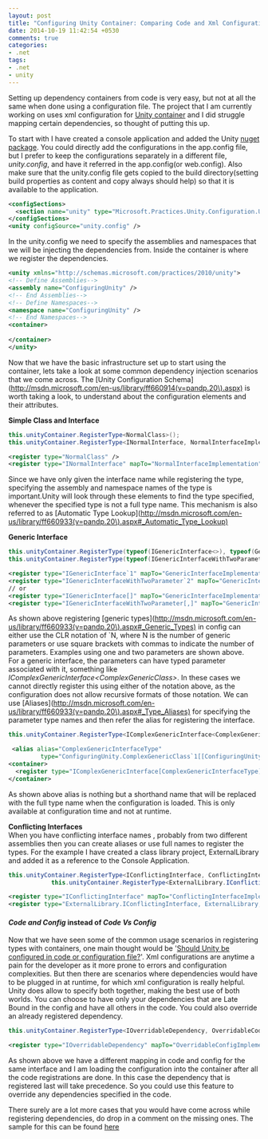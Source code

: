 ```yaml
---
layout: post
title: "Configuring Unity Container: Comparing Code and Xml Configuration Side by Side"
date: 2014-10-19 11:42:54 +0530
comments: true
categories: 
- .net
tags:
- .net
- unity
---
```

Setting up dependency containers from code is very easy, but not at all the same when done using a configuration file. The project that I am currently working on uses xml configuration for [Unity container](https://unity.codeplex.com/) and I did struggle mapping certain dependencies, so thought of putting this up.

To start with I have created a console application and added the Unity [nuget package](https://www.nuget.org/packages/Unity/). You could directly add the configurations in the app.config file, but I prefer to keep the configurations separately in a different file, *unity.config*, and have it referred in the app.config(or web.config). Also make sure that the unity.config file gets copied to the build directory(setting build properties as content and copy always should help) so that it is available to the application.

``` xml app.config
<configSections>
  <section name="unity" type="Microsoft.Practices.Unity.Configuration.UnityConfigurationSection, Microsoft.Practices.Unity.Configuration"/>
</configSections>
<unity configSource="unity.config" />
```
In the unity.config we need to specify the assemblies and namespaces that we will be injecting the dependencies from. Inside the container is where we register the dependencies.

``` xml unity.config
<unity xmlns="http://schemas.microsoft.com/practices/2010/unity">
<!-- Define Assemblies-->
<assembly name="ConfiguringUnity" />
<!-- End Assemblies-->
<!-- Define Namespaces-->
<namespace name="ConfiguringUnity" />
<!-- End Namespaces-->
<container>
  
</container>
</unity>
```

Now that we have the basic infrastructure set up to start using the container, lets take a look at some common dependency injection scenarios that we come across. The [Unity Configuration Schema](http://msdn.microsoft.com/en-us/library/ff660914(v=pandp.20\).aspx) is worth  taking a look, to understand about the configuration elements and their attributes.

**Simple Class and Interface**  
``` csharp C#
this.unityContainer.RegisterType<NormalClass>();
this.unityContainer.RegisterType<INormalInterface, NormalInterfaceImplementation>();
``` 
``` xml unity.config
<register type="NormalClass" />
<register type="INormalInterface" mapTo="NormalInterfaceImplementation" />
``` 
Since we have only given the interface name while registering the type, specifying the assembly and namespace names of the type is important.Unity will look through these elements to find the type specified, whenever the specified type is not a full type name. This mechanism is also referred to as [Automatic Type Lookup](http://msdn.microsoft.com/en-us/library/ff660933(v=pandp.20\).aspx#_Automatic_Type_Lookup)

**Generic Interface**
``` csharp C#
this.unityContainer.RegisterType(typeof(IGenericInterface<>), typeof(GenericInterfaceImplementation<>));
this.unityContainer.RegisterType(typeof(IGenericInterfaceWithTwoParameter<,>), typeof(GenericInterfaceWithTwoParametersImplementation<,>));
```
``` xml unity.config
<register type="IGenericInterface`1" mapTo="GenericInterfaceImplementation`1" />
<register type="IGenericInterfaceWithTwoParameter`2" mapTo="GenericInterfaceWithTwoParametersImplementation`2" />
// or
<register type="IGenericInterface[]" mapTo="GenericInterfaceImplementation[]" />
<register type="IGenericInterfaceWithTwoParameter[,]" mapTo="GenericInterfaceWithTwoParametersImplementation[,]" />
```
As shown above registering [generic types](http://msdn.microsoft.com/en-us/library/ff660933(v=pandp.20\).aspx#_Generic_Types) in config can either use the CLR notation of `N, where N is the number of generic parameters or use square brackets with commas to indicate the number of parameters. Examples using one and two parameters are shown above.   
For a generic interface, the parameters can have typed parameter associated with it, something like *IComplexGenericInterface<ComplexGenericClass<GenericClass>>*. In these cases we cannot directly register this using either of the notation above, as the configuration does not allow recursive formats of those notation. We can use [Aliases](http://msdn.microsoft.com/en-us/library/ff660933(v=pandp.20\).aspx#_Type_Aliases) for specifying the parameter type names and then refer the alias for registering the interface.
``` csharp C#
this.unityContainer.RegisterType<IComplexGenericInterface<ComplexGenericClass<GenericClass>>, ComplexGenericInterfaceImplementation>();
```
```xml unity.config
 <alias alias="ComplexGenericInterfaceType" 
         type="ConfiguringUnity.ComplexGenericClass`1[[ConfiguringUnity.GenericClass, ConfiguringUnity, Version=1.0.0.0, Culture=neutral, PublicKeyToken=null]], ConfiguringUnity, Version=1.0.0.0, Culture=neutral, PublicKeyToken=null" />
<container>
  <register type="IComplexGenericInterface[ComplexGenericInterfaceType]" mapTo="ComplexGenericInterfaceImplementation" />
</container>
```
As shown above alias is nothing but a shorthand name that will be replaced with the full type name when the configuration is loaded. This is only available at configuration time and not at runtime.

**Conflicting Interfaces**   
When you have conflicting interface names , probably from two different assemblies then you can create aliases or use full names to register the types. For the example I have created a class library project, ExternalLibrary and added it as a reference to the Console Application.
``` csharp C#
this.unityContainer.RegisterType<IConflictingInterface, ConflictingInterfaceImplementation>();
            this.unityContainer.RegisterType<ExternalLibrary.IConflictingInterface, ExternalLibrary.ConflictingInterfaceImplementation>();
```
``` xml unity.config
<register type="IConflictingInterface" mapTo="ConflictingInterfaceImplementation" />
<register type="ExternalLibrary.IConflictingInterface, ExternalLibrary, Version=1.0.0.0, Culture=neutral, PublicKeyToken=null" mapTo="ExternalLibrary.ConflictingInterfaceImplementation, ExternalLibrary, Version=1.0.0.0, Culture=neutral, PublicKeyToken=null" />
```

#### ***Code and Config*** instead of ***Code Vs Config***  
 
Now that we have seen some of the common usage scenarios in registering types with containers, one main thought would be '[Should Unity be configured in code or configuration file?](http://stackoverflow.com/questions/5418392/should-unity-be-configured-in-code-or-configuration-file)'. Xml configurations are anytime a pain for the developer as it more prone to errors and configuration complexities. But then there are scenarios where dependencies would have to be plugged in at runtime, for which xml configuration is really helpful. Unity does allow to specify both together, making the best use of both worlds. You can choose to have only your dependencies that are Late Bound in the config and have all others in the code. You could also override an already registered dependency. 
``` csharp C#
this.unityContainer.RegisterType<IOverridableDependency, OverridableCodeImplementation>();
```
``` xml unity.config
<register type="IOverridableDependency" mapTo="OverridableConfigImplementation" />
```
As shown above we have a different mapping in code and config for the same interface and I am loading the configuration into the container after all the  code registrations are done. In this case the dependency that is registered last will take precedence. So you could use this feature to override any dependencies specified in the code.

There surely are a lot more cases that you would have come across while registering dependencies, do drop in a comment on the missing ones. The sample for this can be found [here](https://github.com/rahulpnath/Blog/tree/master/ConfiguringUnity)
<a href="http://www.codeproject.com" style="display:none" rel="tag">CodeProject</a>
